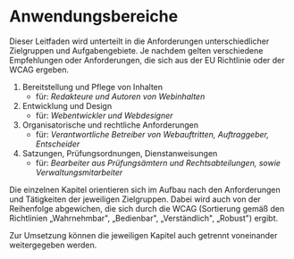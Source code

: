 Anwendungsbereiche
==================

Dieser Leitfaden wird unterteilt in die Anforderungen unterschiedlicher Zielgruppen und Aufgabengebiete. Je nachdem gelten verschiedene Empfehlungen oder Anforderungen, die sich aus der EU Richtlinie oder der WCAG ergeben.

1.  Bereitstellung und Pflege von Inhalten
    - für: *Redakteure und Autoren von Webinhalten* 
2.  Entwicklung und Design
    - für: *Webentwickler und Webdesigner*
3.  Organisatorische und rechtliche Anforderungen
    - für: *Verantwortliche Betreiber von Webauftritten, Auftraggeber, Entscheider*
4.  Satzungen, Prüfungsordnungen, Dienstanweisungen
    - für: *Bearbeiter aus Prüfungsämtern und Rechtsabteilungen, sowie Verwaltungsmitarbeiter*

Die einzelnen Kapitel orientieren sich im Aufbau nach den Anforderungen und Tätigkeiten der jeweiligen Zielgruppen. Dabei wird auch von der Reihenfolge abgewichen, die sich durch die WCAG (Sortierung gemäß den Richtlinien „Wahrnehmbar", „Bedienbar", „Verständlich", „Robust") ergibt.

Zur Umsetzung können die jeweiligen Kapitel auch getrennt voneinander weitergegeben werden.
